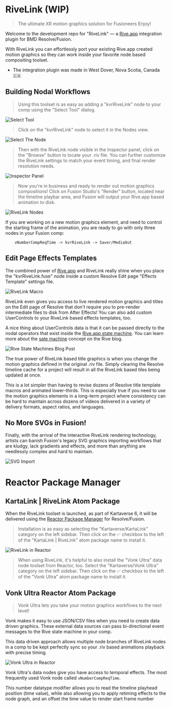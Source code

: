 # RiveLink (WIP)

> The ultimate XR motion graphics solution for Fusioneers
> Enjoy!
>

Welcome to the development repo for "RiveLink" — a [Rive.app](https://rive.app/) integration plugin for BMD Resolve/Fusion. 

With RiveLink you can effortlessly port your existing Rive.app created motion graphics so they can work inside your favorite node based compositing toolset.

- The integration plugin was made in West Dover, Nova Scotia, Canada 🇨🇦

## Building Nodal Workflows

> Using this toolset is as easy as adding a "kvrRiveLink" node to your comp using the "Select Tool" dialog.

![Select Tool](Images/rivelink-select-tool.png)

> Click on the "kvrRiveLink" node to select it in the Nodes view.

![Select The Node](Images/rivelink-single-node.png)

> Then with the RiveLink node visible in the Inspector panel, click on the "Browse" button to locate your .riv file. You can further customize the RiveLink settings to match your event timing, and final render resolution needs. 

![Inspector Panel](Images/rivelink-inspector.png)

>  Now you're in business and ready to render out motion graphics compositions! Click on Fusion Studio's "Render" button, located near the timeline playbar area, and Fusion will output your Rive.app based animation to disk.

![RiveLink Nodes](Images/rivelink-screenshot.png)

If you are working on a new motion graphics element, and need to control the starting frame of the animation, you are ready to go with only three nodes in your Fusion comp:

		vNumberCompReqTime -> kvrRiveLink -> Saver/MediaOut

## Edit Page Effects Templates

The combined power of [Rive.app](https://rive.app/features) and RiveLink really shine when you place the "kvrRiveLink.fuse" node inside a custom Resolve Edit page "Effects Template" settings file. 

![RiveLink Macro](Images/rivelink-effects-template.png)

RiveLink even gives you access to live rendered motion graphics and titles on the Edit page of Resolve that don't require you to pre-render intermediate files to disk from After Effects! You can also add custom UserControls to your RiveLink based effects templates, too.

A nice thing about UserControls data is that it can be passed directly to the nodal operators that exist inside the [Rive.app state machine](https://help.rive.app/editor/state-machine). You can learn more about the [sate machine](https://rive.app/blog/state-machines-make-iteration-a-breeze-for-designers-and-developers) concept on the Rive blog.

![Rive State Machines Blog Post](Images/rive-state-machine-blog-post.png)

The true power of RiveLink based title graphics is when you change the motion graphics defined in the original .riv file. Simply clearing the Resolve timeline cache for a project will result in all the RiveLink based tiles being updated at once. 

This is a lot simpler than having to revise dozens of Resolve title template macros and animated lower-thirds. This is especially true if you need to use the motion graphics elements in a long-term project where consistency can be hard to maintain across dozens of videos delivered in a variety of delivery formats, aspect ratios, and languages.

## No More SVGs in Fusion!

Finally, with the arrival of the interactive RiveLink rendering technology, artists can banish Fusion's legacy SVG graphics importing workflows that are kludgy, lack gradients and effects, and more than anything are needlessly complex and hard to maintain.

![SVG Import](Images/fusion-svg-import.png)

# Reactor Package Manager

## KartaLink | RiveLink Atom Package

When the RiveLink toolset is launched, as part of Kartaverse 6, it  will be delivered using the [Reactor Package Manager](https://kartaverse.github.io/Reactor-Docs/#/reactor) for Resolve/Fusion.

> Installation is as easy as selecting the "Kartaverse/KartaLink" category on the left sidebar. Then click on the ✅ checkbox to the left of the "KartaLink | RiveLink" atom package name to install it.

![RiveLink in Reactor](Images/rivelink-reactor.png)

> When using RiveLink, it's helpful to also install the "Vonk Ultra" data node toolset from Reactor, too. Select the "Kartaverse/Vonk Ultra" category on the left sidebar. Then click on the ✅ checkbox to the left of the "Vonk Ultra" atom package name to install it.

## Vonk Ultra Reactor Atom Package

> Vonk Ultra lets you take your motion graphics workflows to the next level!

Vonk makes it easy to use JSON/CSV files when you need to create data driven graphics.  These external data sources can pass bi-directional event messages to the Rive state machine in your comp. 

This data driven approach allows multiple node branches of RiveLink nodes in a comp to be kept perfectly sync so your .riv based animations playback with precise timing.

![Vonk Ultra in Reactor](Images/vonk-reactor.png)

Vonk Ultra's data nodes give you have access to temporal effects. The most frequently used Vonk node called `vNumberCompReqTime`. 

This number datatype modifier allows you to read the timeline playhead position (time value), while also allowing you to apply retiming effects to the node graph, and an offset the time value to  render start frame number
